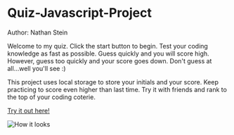 # Quiz-Javascript-Project
Author: Nathan Stein

Welcome to my quiz. Click the start button to begin. Test your coding knowledge as fast as possible. Guess quickly and you will score high. However, guess too quickly and your score goes down. Don't guess at all...well you'll see :)

This project uses local storage to store your initials and your score. Keep practicing to score even higher than last time. Try it with friends and rank to the top of your coding coterie. 

[Try it out here!](URL)


![How it looks]()